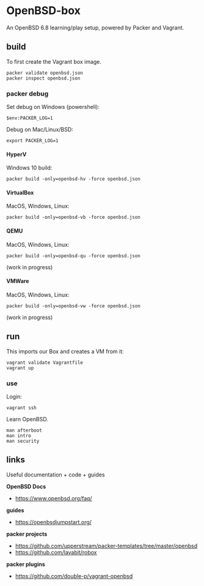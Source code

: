 # OpenBSD-box

An OpenBSD 6.8 learning/play setup, powered by Packer and Vagrant.

## build

To first create the Vagrant box image.

```shell
packer validate openbsd.json
packer inspect openbsd.json
```

### packer debug

Set debug on Windows (powershell):

```shell
$env:PACKER_LOG=1
```

Debug on Mac/Linux/BSD:

```shell
export PACKER_LOG=1
```

#### HyperV

Windows 10 build:

```shell
packer build -only=openbsd-hv -force openbsd.json
```

#### VirtualBox

MacOS, Windows, Linux:

```shell
packer build -only=openbsd-vb -force openbsd.json
```

#### QEMU

MacOS, Windows, Linux:

```shell
packer build -only=openbsd-qu -force openbsd.json
```

(work in progress)

#### VMWare

MacOS, Windows, Linux:

```shell
packer build -only=openbsd-vw -force openbsd.json
```

(work in progress)

## run

This imports our Box and creates a VM from it:

```shell
vagrant validate Vagrantfile
vagrant up
```

### use

Login:

```shell
vagrant ssh
```

Learn OpenBSD.

```shell
man afterboot
man intro
man security
```

## links

Useful documentation + code + guides

**OpenBSD Docs**
* https://www.openbsd.org/faq/

**guides**
* https://openbsdjumpstart.org/

**packer projects**
* https://github.com/upperstream/packer-templates/tree/master/openbsd
* https://github.com/lavabit/robox

**packer plugins**
* https://github.com/double-p/vagrant-openbsd

